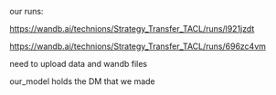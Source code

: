 our runs:

https://wandb.ai/technions/Strategy_Transfer_TACL/runs/l921jzdt

https://wandb.ai/technions/Strategy_Transfer_TACL/runs/696zc4vm

need to upload data and wandb files

our_model holds the DM that we made
